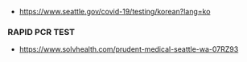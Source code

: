 * https://www.seattle.gov/covid-19/testing/korean?lang=ko


### RAPID PCR TEST ###
* https://www.solvhealth.com/prudent-medical-seattle-wa-07RZ93
